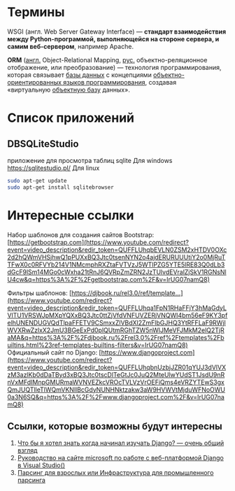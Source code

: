 # Термины
WSGI (англ. Web Server Gateway Interface) — **стандарт взаимодействия между Python-программой, выполняющейся на стороне сервера, и самим веб-сервером**, например Apache.

**ORM** ([англ.](https://ru.wikipedia.org/wiki/%D0%90%D0%BD%D0%B3%D0%BB%D0%B8%D0%B9%D1%81%D0%BA%D0%B8%D0%B9_%D1%8F%D0%B7%D1%8B%D0%BA "Английский язык") Object-Relational Mapping, [рус.](https://ru.wikipedia.org/wiki/%D0%A0%D1%83%D1%81%D1%81%D0%BA%D0%B8%D0%B9_%D1%8F%D0%B7%D1%8B%D0%BA "Русский язык") объектно-реляционное отображение, или преобразование) — технология программирования, которая связывает [базы данных](https://ru.wikipedia.org/wiki/%D0%91%D0%B0%D0%B7%D1%8B_%D0%B4%D0%B0%D0%BD%D0%BD%D1%8B%D1%85 "Базы данных") с концепциями [объектно-ориентированных языков программирования](https://ru.wikipedia.org/wiki/%D0%9E%D0%B1%D1%8A%D0%B5%D0%BA%D1%82%D0%BD%D0%BE-%D0%BE%D1%80%D0%B8%D0%B5%D0%BD%D1%82%D0%B8%D1%80%D0%BE%D0%B2%D0%B0%D0%BD%D0%BD%D0%BE%D0%B5_%D0%BF%D1%80%D0%BE%D0%B3%D1%80%D0%B0%D0%BC%D0%BC%D0%B8%D1%80%D0%BE%D0%B2%D0%B0%D0%BD%D0%B8%D0%B5 "Объектно-ориентированное программирование"), создавая «виртуальную [объектную базу](https://ru.wikipedia.org/wiki/%D0%9E%D0%B1%D1%8A%D0%B5%D0%BA%D1%82%D0%BD%D0%BE-%D0%BE%D1%80%D0%B8%D0%B5%D0%BD%D1%82%D0%B8%D1%80%D0%BE%D0%B2%D0%B0%D0%BD%D0%BD%D0%B0%D1%8F_%D0%B1%D0%B0%D0%B7%D0%B0_%D0%B4%D0%B0%D0%BD%D0%BD%D1%8B%D1%85 "Объектно-ориентированная база данных") данных».


# Список приложений 
## DBSQLiteStudio
приложение для просмотра таблиц sqlite
Для windows https://sqlitestudio.pl/
Для linux
```bash
sudo apt-get update 
sudo apt-get install sqlitebrowser
```

# Интересные ссылки

Набор шаблонов для создания сайтов
Bootstrap: [https://getbootstrap.com](https://www.youtube.com/redirect?event=video_description&redir_token=QUFFLUhqbEVLN0ZSM2xHTDV0OXc2d2hQWmVHSjhwQ1pPUXxBQ3Jtc0tsenNYN2o4ajdERURUUUtiY2o0MjRuTTFwX0c0RFVYb214V1NMcmphRXZtaFVTVzJ5WTlPZG5YTE5lRE83Q0dLb3dGcF9lSm14MGo0cWxha21tRnJ6QVRpZmZRN2JzTUlvdEVralZjSkV1RGNsNlU4cw&q=https%3A%2F%2Fgetbootstrap.com%2F&v=IrUG07namQ8)

Фильтры шаблонов: [https://djbook.ru/rel3.0/ref/template...](https://www.youtube.com/redirect?event=video_description&redir_token=QUFFLUhqa1FpN1RHaFFjY3hMaGdyLVlTU1VRSWJpMXpYQXxBQ3Jtc0ttZjVfdVNFUVZERjVNQWI4bm56eF9KY3pfelhUNENDUGVQdTlpaFFETV9CSmxxZlVBdXl2ZmFlbGJHQ3YtRFFLaF9RWjlWVXRwZzlxX2JmU3BGeExPd0plQUtmRGhTZW5nWlJMeVFJMkM2elQ2TjRaMA&q=https%3A%2F%2Fdjbook.ru%2Frel3.0%2Fref%2Ftemplates%2Fbuiltins.html%23ref-templates-builtins-filters&v=IrUG07namQ8) Официальный сайт по Django: [https://www.djangoproject.com](https://www.youtube.com/redirect?event=video_description&redir_token=QUFFLUhqbnUzbjJZR01qYUJ3dVlVXzM3azlKb0dDaTByd3xBQ3Jtc0tscDlTeGtJc0JuQ2MteUlwYUdST1JsdU9nRnVxMFdIMnpGMURmaWVNVEZkcVROcTVLVzVrOEFiQms4eVRZYTEwS3gxQmJUQTlleTlWQmVKNllBcGdyNUNHNktzakw3aW9HVWVtMjduWFNoOWU0a3N6SQ&q=https%3A%2F%2Fwww.djangoproject.com%2F&v=IrUG07namQ8)

## Ссылки, которые возможны будут интересны

1. [Что бы я хотел знать когда начинал изучать Django? — очень общий взгляд](https://habr.com/ru/post/508100/)
2. [Руководство на сайте microsoft по работе с веб-платформой Django в Visual Studio()](https://docs.microsoft.com/ru-ru/visualstudio/python/learn-django-in-visual-studio-step-01-project-and-solution?view=vs-2022)
3. [Парсинг для взрослых или Инфраструктура для промышленного парсинга](https://habr.com/ru/post/662928/)

